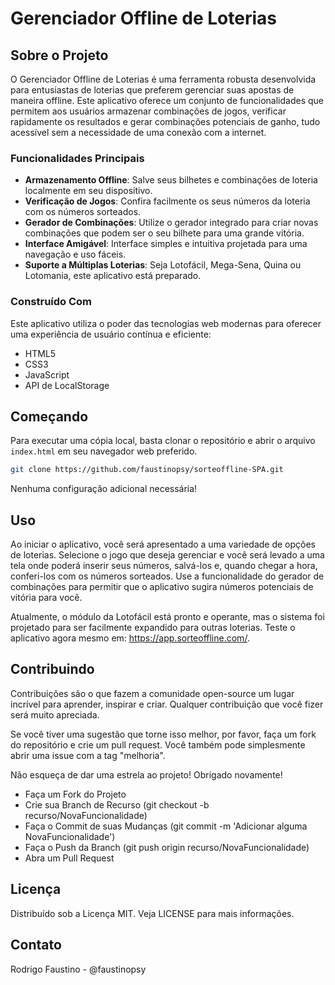 # Gerenciador Offline de Loterias

## Sobre o Projeto

O Gerenciador Offline de Loterias é uma ferramenta robusta desenvolvida para entusiastas de loterias que preferem gerenciar suas apostas de maneira offline. Este aplicativo oferece um conjunto de funcionalidades que permitem aos usuários armazenar combinações de jogos, verificar rapidamente os resultados e gerar combinações potenciais de ganho, tudo acessível sem a necessidade de uma conexão com a internet.

### Funcionalidades Principais

- **Armazenamento Offline**: Salve seus bilhetes e combinações de loteria localmente em seu dispositivo.
- **Verificação de Jogos**: Confira facilmente os seus números da loteria com os números sorteados.
- **Gerador de Combinações**: Utilize o gerador integrado para criar novas combinações que podem ser o seu bilhete para uma grande vitória.
- **Interface Amigável**: Interface simples e intuitiva projetada para uma navegação e uso fáceis.
- **Suporte a Múltiplas Loterias**: Seja Lotofácil, Mega-Sena, Quina ou Lotomania, este aplicativo está preparado.

### Construído Com

Este aplicativo utiliza o poder das tecnologias web modernas para oferecer uma experiência de usuário contínua e eficiente:

- HTML5
- CSS3
- JavaScript
- API de LocalStorage

## Começando

Para executar uma cópia local, basta clonar o repositório e abrir o arquivo `index.html` em seu navegador web preferido.

```bash
git clone https://github.com/faustinopsy/sorteoffline-SPA.git
```
Nenhuma configuração adicional necessária!

## Uso
Ao iniciar o aplicativo, você será apresentado a uma variedade de opções de loterias. Selecione o jogo que deseja gerenciar e você será levado a uma tela onde poderá inserir seus números, salvá-los e, quando chegar a hora, conferi-los com os números sorteados. Use a funcionalidade do gerador de combinações para permitir que o aplicativo sugira números potenciais de vitória para você.

Atualmente, o módulo da Lotofácil está pronto e operante, mas o sistema foi projetado para ser facilmente expandido para outras loterias. Teste o aplicativo agora mesmo em: https://app.sorteoffline.com/.

##  Contribuindo
Contribuições são o que fazem a comunidade open-source um lugar incrível para aprender, inspirar e criar. Qualquer contribuição que você fizer será muito apreciada.

Se você tiver uma sugestão que torne isso melhor, por favor, faça um fork do repositório e crie um pull request. Você também pode simplesmente abrir uma issue com a tag "melhoria".

Não esqueça de dar uma estrela ao projeto! Obrigado novamente!

- Faça um Fork do Projeto
- Crie sua Branch de Recurso (git checkout -b recurso/NovaFuncionalidade)
- Faça o Commit de suas Mudanças (git commit -m 'Adicionar alguma NovaFuncionalidade')
- Faça o Push da Branch (git push origin recurso/NovaFuncionalidade)
- Abra um Pull Request
## Licença
Distribuído sob a Licença MIT. Veja LICENSE para mais informações.

## Contato
Rodrigo Faustino - @faustinopsy